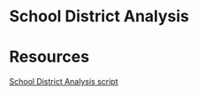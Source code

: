 # School District Analysis

# Resources
[School District Analysis script](https://github.com/vzhang90/School_District_Analysis/blob/main/Student_Data_Challenge_Starter_Code.ipynb)
